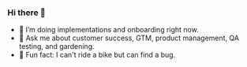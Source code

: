 ### Hi there 👋

- 🚀 I’m doing implementations and onboarding right now.
- 💬 Ask me about customer success, GTM, product management, QA testing, and gardening.
- 🐞 Fun fact: I can't ride a bike but can find a bug.

